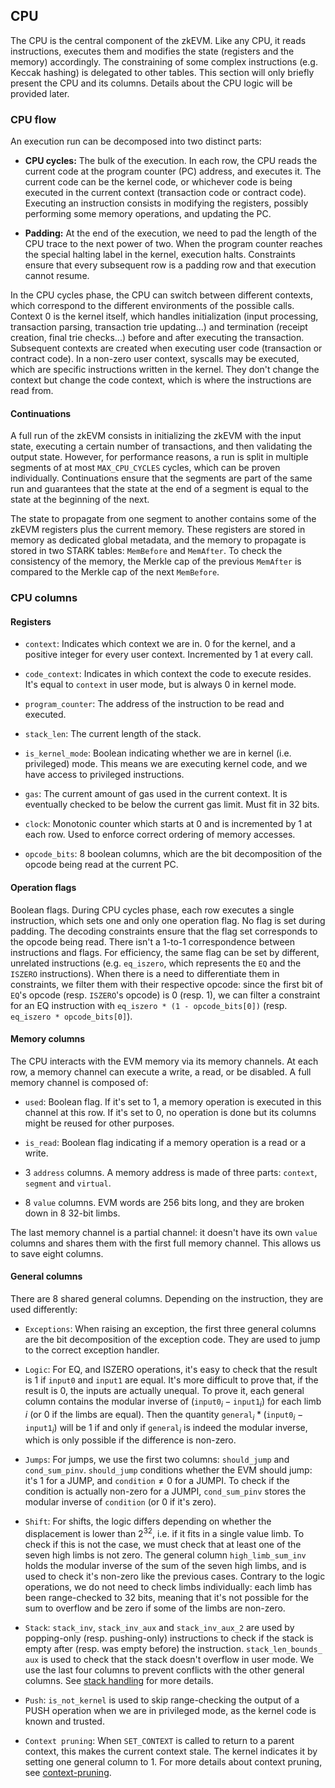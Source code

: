 ## CPU

The CPU is the central component of the zkEVM. Like any CPU, it reads
instructions, executes them and modifies the state (registers and the
memory) accordingly. The constraining of some complex instructions (e.g.
Keccak hashing) is delegated to other tables. This section will only
briefly present the CPU and its columns. Details about the CPU logic
will be provided later.

### CPU flow

An execution run can be decomposed into two distinct parts:

-   **CPU cycles:** The bulk of the execution. In each row, the CPU
    reads the current code at the program counter (PC) address, and
    executes it. The current code can be the kernel code, or whichever
    code is being executed in the current context (transaction code or
    contract code). Executing an instruction consists in modifying the
    registers, possibly performing some memory operations, and updating
    the PC.

-   **Padding:** At the end of the execution, we need to pad the length
    of the CPU trace to the next power of two. When the program counter
    reaches the special halting label in the kernel, execution halts.
    Constraints ensure that every subsequent row is a padding row and
    that execution cannot resume.

In the CPU cycles phase, the CPU can switch between different contexts,
which correspond to the different environments of the possible calls.
Context 0 is the kernel itself, which handles initialization (input
processing, transaction parsing, transaction trie updating\...) and
termination (receipt creation, final trie checks\...) before and after
executing the transaction. Subsequent contexts are created when
executing user code (transaction or contract code). In a non-zero user
context, syscalls may be executed, which are specific instructions
written in the kernel. They don't change the context but change the code
context, which is where the instructions are read from.

#### Continuations

A full run of the zkEVM consists in initializing the zkEVM with the
input state, executing a certain number of transactions, and then
validating the output state. However, for performance reasons, a run is
split in multiple segments of at most `MAX_CPU_CYCLES` cycles, which can
be proven individually. Continuations ensure that the segments are part
of the same run and guarantees that the state at the end of a segment is
equal to the state at the beginning of the next.

The state to propagate from one segment to another contains some of the
zkEVM registers plus the current memory. These registers are stored in
memory as dedicated global metadata, and the memory to propagate is
stored in two STARK tables: `MemBefore` and `MemAfter`. To check the
consistency of the memory, the Merkle cap of the previous `MemAfter` is
compared to the Merkle cap of the next `MemBefore`.

### CPU columns

#### Registers

-   `context`: Indicates which context we are in. 0 for the kernel, and
    a positive integer for every user context. Incremented by 1 at every
    call.

-   `code_context`: Indicates in which context the code to execute
    resides. It's equal to `context` in user mode, but is always 0 in
    kernel mode.

-   `program_counter`: The address of the instruction to be read and
    executed.

-   `stack_len`: The current length of the stack.

-   `is_kernel_mode`: Boolean indicating whether we are in kernel (i.e.
    privileged) mode. This means we are executing kernel code, and we
    have access to privileged instructions.

-   `gas`: The current amount of gas used in the current context. It is
    eventually checked to be below the current gas limit. Must fit in 32
    bits.

-   `clock`: Monotonic counter which starts at 0 and is incremented by 1
    at each row. Used to enforce correct ordering of memory accesses.

-   `opcode_bits`: 8 boolean columns, which are the bit decomposition of
    the opcode being read at the current PC.

#### Operation flags

Boolean flags. During CPU cycles phase, each row executes a single
instruction, which sets one and only one operation flag. No flag is set
during padding. The decoding constraints ensure that the flag set
corresponds to the opcode being read. There isn't a 1-to-1
correspondence between instructions and flags. For efficiency, the same
flag can be set by different, unrelated instructions (e.g. `eq_iszero`,
which represents the `EQ` and the `ISZERO` instructions). When there is
a need to differentiate them in constraints, we filter them with their
respective opcode: since the first bit of `EQ`'s opcode (resp.
`ISZERO`'s opcode) is 0 (resp. 1), we can filter a constraint for an EQ
instruction with `eq_iszero * (1 - opcode_bits[0])` (resp.
`eq_iszero * opcode_bits[0]`).

#### Memory columns

The CPU interacts with the EVM memory via its memory channels. At each
row, a memory channel can execute a write, a read, or be disabled. A
full memory channel is composed of:

-   `used`: Boolean flag. If it's set to 1, a memory operation is
    executed in this channel at this row. If it's set to 0, no operation
    is done but its columns might be reused for other purposes.

-   `is_read`: Boolean flag indicating if a memory operation is a read
    or a write.

-   3 `address` columns. A memory address is made of three parts:
    `context`, `segment` and `virtual`.

-   8 `value` columns. EVM words are 256 bits long, and they are broken
    down in 8 32-bit limbs.

The last memory channel is a partial channel: it doesn't have its own
`value` columns and shares them with the first full memory channel. This
allows us to save eight columns.

#### General columns

There are 8 shared general columns. Depending on the instruction, they
are used differently:

-   `Exceptions`: When raising an exception, the first three general
    columns are the bit decomposition of the exception code. They are
    used to jump to the correct exception handler.

-   `Logic`: For EQ, and ISZERO operations, it's easy to check that the
    result is 1 if `input0` and `input1` are equal. It's more difficult
    to prove that, if the result is 0, the inputs are actually unequal.
    To prove it, each general column contains the modular inverse of
    $(\texttt{input0}_i - \texttt{input1}_i)$ for each limb $i$ (or 0 if
    the limbs are equal). Then the quantity
    $\texttt{general}_i * (\texttt{input0}_i - \texttt{input1}_i)$ will
    be 1 if and only if $\texttt{general}_i$ is indeed the modular
    inverse, which is only possible if the difference is non-zero.

-   `Jumps`: For jumps, we use the first two columns: `should_jump` and
    `cond_sum_pinv`. `should_jump` conditions whether the EVM should
    jump: it's 1 for a JUMP, and $\texttt{condition} \neq 0$ for a
    JUMPI. To check if the condition is actually non-zero for a JUMPI,
    `cond_sum_pinv` stores the modular inverse of `condition` (or 0 if
    it's zero).

-   `Shift`: For shifts, the logic differs depending on whether the
    displacement is lower than $2^{32}$, i.e. if it fits in a single
    value limb. To check if this is not the case, we must check that at
    least one of the seven high limbs is not zero. The general column
    `high_limb_sum_inv` holds the modular inverse of the sum of the
    seven high limbs, and is used to check it's non-zero like the
    previous cases. Contrary to the logic operations, we do not need to
    check limbs individually: each limb has been range-checked to 32
    bits, meaning that it's not possible for the sum to overflow and be
    zero if some of the limbs are non-zero.

-   `Stack`: `stack_inv`, `stack_inv_aux` and `stack_inv_aux_2` are used
    by popping-only (resp. pushing-only) instructions to check if the
    stack is empty after (resp. was empty before) the instruction.
    `stack_len_bounds_ aux` is used to check that the stack doesn't
    overflow in user mode. We use the last four columns to prevent
    conflicts with the other general columns. See
    [stack handling](./../cpu_execution/stack_handling.md) for more details.

-   `Push`: `is_not_kernel` is used to skip range-checking the output of
    a PUSH operation when we are in privileged mode, as the kernel code
    is known and trusted.

-   `Context pruning`: When `SET_CONTEXT` is called to return to a
    parent context, this makes the current context stale. The kernel
    indicates it by setting one general column to 1. For more details
    about context pruning, see [context-pruning](./memory.md#context-pruning).